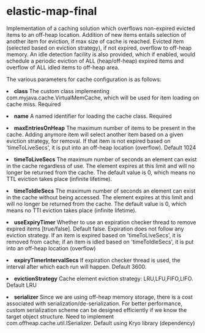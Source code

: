 # elastic-map-final
Implementation of a caching solution which overflows non-expired evicted items to an off-heap location.
Addition of new items entails selection of another item for eviction, if max size of cache is reached. Evicted item (selected based on eviction strategy), if not expired, overflow to off-heap memory. An idle detection facility is also provided, which if enabled, would schedule a periodic eviction of ALL (heap/off-heap) expired items and overflow of ALL idled items to off-heap area. 

The various parameters for cache configuration is as follows:<p>
<p><li>
<b>class</b>
	The custom class implementing com.myjava.cache.VirtualMemCache, which will be used for item loading
	on cache miss. Required
<p><li>	
<b>name</b>
	A named identifier for loading the cache class. Required

<p><li>	
<b>maxEntriesOnHeap</b>
	The maximum number of items to be present in the cache. Adding anymore item will 
	select another item based on a given eviction strategy, for removal. If that item is not expired based on 'timeToLiveSecs',
	it is put into an off-heap location (overflow). Default 1024

<p><li>	
<b>timeToLiveSecs</b>
	The maximum number of seconds an element can exist in the cache regardless of use. 
	The element expires at this limit and will no longer be returned from the cache. 
	The default value is 0, which means no TTL eviction takes place (infinite lifetime).
<p><li>	
<b>timeToIdleSecs</b>
	The maximum number of seconds an element can exist in the cache without being accessed. 
	The element expires at this limit and will no longer be returned from the cache. 
	The default value is 0, which means no TTI eviction takes place (infinite lifetime).
<p><li>	
<b>useExpiryTimer</b>
	Whether to use an expiration checker thread to remove expired items [true/false]. Default false.
	Expiration does not follow any eviction strategy. If an item is expired based on 'timeToLiveSecs', 
	it is removed from cache; if an item is idled based on 'timeToIdleSecs', it is put into an off-heap location (overflow)
<p><li>	
<b>expiryTimerIntervalSecs</b>
	If expiration checker thread is used, the interval after which each run will happen. Default 3600.
<p><li>	
<b>evictionStrategy</b>
	Cache element eviction strategy: LRU,LFU,FIFO,LIFO. Default LRU
<p><li>	
<b>serializer</b>
	Since we are using off-heap memory storage, there is a cost associated with serialization/de-serialization. 
	For better performance, custom serialization scheme can be designed efficiently if we know the 
	target object structure. Need to implement com.offheap.cache.util.ISerializer. 
	Default using Kryo library (dependency)

